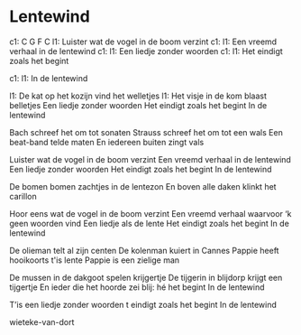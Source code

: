 # Lentewind



c1: C              G            F     C
l1: Luister wat de vogel in de boom  verzint
c1: 
l1: Een vreemd verhaal in de lentewind
c1: 
l1: Een liedje zonder woorden
c1: 
l1: Het eindigt zoals het begint

c1: 
l1: In de lentewind



l1: De kat op het kozijn vind het welletjes
l1: Het visje in de kom blaast belletjes
Een liedje zonder woorden
Het eindigt zoals het begint
In de lentewind

Bach schreef het om tot sonaten
Strauss schreef het om tot een wals
Een beat-band telde maten
En iedereen buiten zingt vals

Luister wat de vogel in de boom verzint
Een vreemd verhaal in de lentewind
Een liedje zonder woorden
Het eindigt zoals het begint
In de lentewind

De bomen bomen zachtjes in de lentezon
En boven alle daken klinkt het carillon

Hoor eens wat de vogel in de boom verzint
Een vreemd verhaal waarvoor ‘k geen woorden vind
Een liedje als de lente
Het eindigt zoals het begint
In de lentewind

De olieman telt al zijn centen
De kolenman kuiert in Cannes
Pappie heeft hooikoorts t'is lente
Pappie is een zielige man

De mussen in de dakgoot spelen krijgertje
De tijgerin in blijdorp krijgt een tijgertje
En ieder die het hoorde zei blij: hé het begint
In de lentewind

T’is een liedje zonder woorden t eindigt zoals het begint
In de lentewind

wieteke-van-dort
